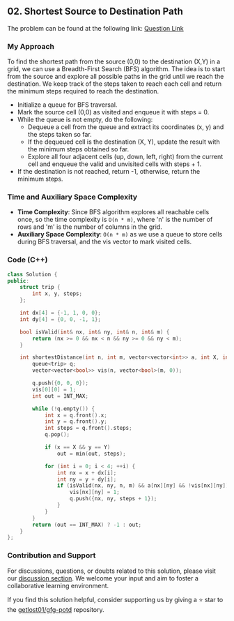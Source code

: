 ## 02. Shortest Source to Destination Path

The problem can be found at the following link: [Question Link](https://practice.geeksforgeeks.org/problems/shortest-source-to-destination-path3544/1)

### My Approach

To find the shortest path from the source (0,0) to the destination (X,Y) in a grid, we can use a Breadth-First Search (BFS) algorithm. The idea is to start from the source and explore all possible paths in the grid until we reach the destination. We keep track of the steps taken to reach each cell and return the minimum steps required to reach the destination.

- Initialize a queue for BFS traversal.
- Mark the source cell (0,0) as visited and enqueue it with steps = 0.
- While the queue is not empty, do the following:
   - Dequeue a cell from the queue and extract its coordinates (x, y) and the steps taken so far.
   - If the dequeued cell is the destination (X, Y), update the result with the minimum steps obtained so far.
   - Explore all four adjacent cells (up, down, left, right) from the current cell and enqueue the valid and unvisited cells with steps + 1.
- If the destination is not reached, return -1, otherwise, return the minimum steps.

### Time and Auxiliary Space Complexity

- **Time Complexity**: Since BFS algorithm explores all reachable cells once, so the time complexity is `O(n * m)`, where 'n' is the number of rows and 'm' is the number of columns in the grid.
- **Auxiliary Space Complexity**: `O(n * m)` as we use a queue to store cells during BFS traversal, and the vis vector to mark visited cells.

### Code (C++)

```cpp
class Solution {
public:
    struct trip {
        int x, y, steps;
    };

    int dx[4] = {-1, 1, 0, 0};
    int dy[4] = {0, 0, -1, 1};

    bool isValid(int& nx, int& ny, int& n, int& m) {
        return (nx >= 0 && nx < n && ny >= 0 && ny < m);
    }

    int shortestDistance(int n, int m, vector<vector<int>> a, int X, int Y) {
        queue<trip> q;
        vector<vector<bool>> vis(n, vector<bool>(m, 0));

        q.push({0, 0, 0});
        vis[0][0] = 1;
        int out = INT_MAX;

        while (!q.empty()) {
            int x = q.front().x;
            int y = q.front().y;
            int steps = q.front().steps;
            q.pop();

            if (x == X && y == Y)
                out = min(out, steps);

            for (int i = 0; i < 4; ++i) {
                int nx = x + dx[i];
                int ny = y + dy[i];
                if (isValid(nx, ny, n, m) && a[nx][ny] && !vis[nx][ny]) {
                    vis[nx][ny] = 1;
                    q.push({nx, ny, steps + 1});
                }
            }
        }
        return (out == INT_MAX) ? -1 : out;
    }
};
```

### Contribution and Support

For discussions, questions, or doubts related to this solution, please visit our [discussion section](https://github.com/getlost01/gfg-potd/discussions). We welcome your input and aim to foster a collaborative learning environment.

If you find this solution helpful, consider supporting us by giving a ⭐ star to the [getlost01/gfg-potd](https://github.com/getlost01/gfg-potd) repository.